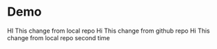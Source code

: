 # Demo
HI This change from local repo
Hi This change from github repo
Hi This change from local repo second time 
